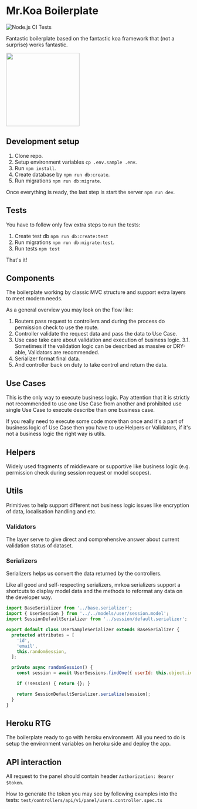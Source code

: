 # Mr.Koa Boilerplate

![Node.js CI Tests](https://github.com/IlyaDonskikh/mrkoa/workflows/Node.js%20CI/badge.svg?branch=dev)

Fantastic boilerplate based on the fantastic koa framework that (not a surprise) works fantastic.

<img width="200" src="https://user-images.githubusercontent.com/3100222/90955905-620f2180-e48a-11ea-8081-7b9061a26511.png"/>

## Development setup

1. Clone repo.
2. Setup environment variables `cp .env.sample .env`.
3. Run `npm install`.
4. Create database by `npm run db:create`.
5. Run migrations `npm run db:migrate`.

Once everything is ready, the last step is start the server `npm run dev`.

## Tests

You have to follow only few extra steps to run the tests:

1. Create test db `npm run db:create:test`
2. Run migrations `npm run db:migrate:test`.
3. Run tests `npm test`

That's it!

## Components

The boilerplate working by classic MVC structure and support extra layers to meet modern needs.

As a general overview you may look on the flow like:

1. Routers pass request to controllers and during the process do permission check to use the route.
2. Controller validate the request data and pass the data to Use Case.
3. Use case take care about validation and execution of business logic.
   3.1. Sometimes if the validation logic can be described as massive or DRY-able, Validators are recommended.
4. Serializer format final data.
5. And controller back on duty to take control and return the data.

## Use Cases

This is the only way to execute business logic. Pay attention that it is strictly not recommended to use one Use Case from another and prohibited use single Use Case to execute describe than one business case.

If you really need to execute some code more than once and it's a part of business logic of Use Case then you have to use Helpers or Validators, if it's not a business logic the right way is utils.

## Helpers

Widely used fragments of middleware or supportive like business logic (e.g. permission check during session request or model scopes).

## Utils

Primitives to help support different not business logic issues like encryption of data, localisation handling and etc.

### Validators

The layer serve to give direct and comprehensive answer about current validation status of dataset.

### Serializers

Serializers helps us convert the data returned by the controllers.

Like all good and self-respecting serializers, mrkoa serializers support a shortcuts to display model data and the methods to reformat any data on the developer way.

```javascript
import BaseSerializer from '../base.serializer';
import { UserSession } from '../../models/user/session.model';
import SessionDefaultSerializer from '../session/default.serializer';

export default class UserSampleSerializer extends BaseSerializer {
  protected attributes = [
    'id',
    'email',
    this.randomSession,
  ];

  private async randomSession() {
    const session = await UserSessions.findOne({ userId: this.object.id })

    if (!session) { return {}; }

    return SessionDefaultSerializer.serialize(session);
  }
}
```

## Heroku RTG

The boilerplate ready to go with heroku environment. All you need to do is setup the environment variables on heroku side and deploy the app.

## API interaction

All request to the panel should contain header `Authorization: Bearer $token`.

How to generate the token you may see by following examples into the tests: `test/controllers/api/v1/panel/users.controller.spec.ts`
